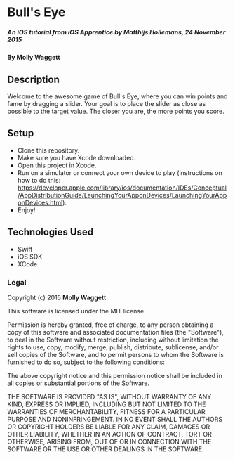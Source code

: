# Bull's Eye

##### _An iOS tutorial from_ iOS Apprentice _by Matthijs Hollemans, 24 November 2015_

#### By Molly Waggett

## Description

Welcome to the awesome game of Bull's Eye, where you can win points and fame by dragging a slider.
Your goal is to place the slider as close as possible to the target value. The closer you are, the more points you score.

## Setup

* Clone this repository.
* Make sure you have Xcode downloaded.
* Open this project in Xcode.
* Run on a simulator or connect your own device to play (instructions on how to do this: https://developer.apple.com/library/ios/documentation/IDEs/Conceptual/AppDistributionGuide/LaunchingYourApponDevices/LaunchingYourApponDevices.html).
* Enjoy!

## Technologies Used

* Swift
* iOS SDK
* XCode

### Legal

Copyright (c) 2015 **Molly Waggett**

This software is licensed under the MIT license.

Permission is hereby granted, free of charge, to any person obtaining a copy
of this software and associated documentation files (the "Software"), to deal
in the Software without restriction, including without limitation the rights
to use, copy, modify, merge, publish, distribute, sublicense, and/or sell
copies of the Software, and to permit persons to whom the Software is
furnished to do so, subject to the following conditions:

The above copyright notice and this permission notice shall be included in
all copies or substantial portions of the Software.

THE SOFTWARE IS PROVIDED "AS IS", WITHOUT WARRANTY OF ANY KIND, EXPRESS OR
IMPLIED, INCLUDING BUT NOT LIMITED TO THE WARRANTIES OF MERCHANTABILITY,
FITNESS FOR A PARTICULAR PURPOSE AND NONINFRINGEMENT. IN NO EVENT SHALL THE
AUTHORS OR COPYRIGHT HOLDERS BE LIABLE FOR ANY CLAIM, DAMAGES OR OTHER
LIABILITY, WHETHER IN AN ACTION OF CONTRACT, TORT OR OTHERWISE, ARISING FROM,
OUT OF OR IN CONNECTION WITH THE SOFTWARE OR THE USE OR OTHER DEALINGS IN
THE SOFTWARE.
